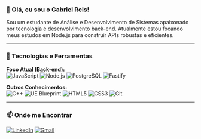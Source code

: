 ### 👋 Olá, eu sou o Gabriel Reis!

<p>Sou um estudante de Análise e Desenvolvimento de Sistemas apaixonado por tecnologia e desenvolvimento back-end. Atualmente estou focando meus estudos em Node.js para construir APIs robustas e eficientes.</p>

---

### 🚀 Tecnologias e Ferramentas

<p>
  <strong>Foco Atual (Back-end):</strong><br>
  <img src="https://img.shields.io/badge/JavaScript-F7DF1E?style=for-the-badge&logo=javascript&logoColor=black" alt="JavaScript"/>
  <img src="https://img.shields.io/badge/Node.js-339933?style=for-the-badge&logo=nodedotjs&logoColor=white" alt="Node.js"/>
  <img src="https://img.shields.io/badge/PostgreSQL-316192?style=for-the-badge&logo=postgresql&logoColor=white" alt="PostgreSQL"/>
  <img src="https://img.shields.io/badge/Fastify-000000?style=for-the-badge&logo=fastify&logoColor=white" alt="Fastify"/>
</p>
<p>
  <strong>Outros Conhecimentos:</strong><br>
  <img src="https://img.shields.io/badge/C%2B%2B-00599C?style=for-the-badge&logo=cplusplus&logoColor=white" alt="C++"/>
  <img src="https://img.shields.io/badge/UE%20Blueprint-313131?style=for-the-badge&logo=unrealengine&logoColor=white" alt="UE Blueprint"/>
  <img src="https://img.shields.io/badge/HTML5-E34F26?style=for-the-badge&logo=html5&logoColor=white" alt="HTML5"/>
  <img src="https://img.shields.io/badge/CSS3-1572B6?style=for-the-badge&logo=css3&logoColor=white" alt="CSS3"/>
  <img src="https://img.shields.io/badge/GIT-E44C30?style=for-the-badge&logo=git&logoColor=white" alt="Git"/>
</p>

---

### 📫 Onde me Encontrar

<p>
  <a href="(https://www.linkedin.com/in/gabriel-reis-gomes/)"><img src="https://img.shields.io/badge/LinkedIn-0077B5?style=for-the-badge&logo=linkedin&logoColor=white" alt="LinkedIn"/></a>
  <a href="mailto:greisgoliveira@gmail.com"><img src="https://img.shields.io/badge/Gmail-D14836?style=for-the-badge&logo=gmail&logoColor=white" alt="Gmail"/></a>
</p>
